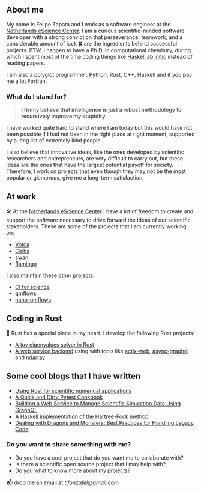 ## About me

My name is Felipe Zapata and I work as a software engineer at the [Netherlands eScience Center](https://www.esciencecenter.nl/). I am a curious scientific-minded software developer with a strong conviction that perseverance, teamwork, and a considerable amount of luck 🍀 are the ingredients behind successful projects. BTW, I happen to have a Ph.D. in computational chemistry, during which I spent most of the time coding things like [Haskell ab initio](https://github.com/felipeZ/Haskell-abinitio) instead of reading papers. 

I am also a polyglot programmer: Python, Rust, C++, Haskell and if you pay me a lot Fortran.

### What do I stand for?
> **I firmly believe that intelligence is just a robust methodology to recursively improve my stupidity**

I have worked quite hard to stand where I am today but this would have not been possible if I had not been in the right place at right moment, supported by a long list of extremely kind people.

I also believe that innovative ideas, like the ones developed by scientific researchers and entrepreneurs, are very difficult to carry out, but these ideas are the ones that have the largest potential payoff for society. Therefore, I work on projects that even though they may not be the most popular or glamorous, give me a long-term satisfaction. 


## At work
🛠 At the [Netherlands eScience Center](https://www.esciencecenter.nl/) I have a lot of freedom to create and support the software necessary to drive forward
the ideas of our scientific stakeholders. These are some of the projects that I am currently working on:
* [Votca](https://github.com/votca/xtp)
* [Ceiba](https://github.com/nlesc-nano/ceiba)
* [swan](https://github.com/nlesc-nano/swan)
* [flamingo](https://github.com/nlesc-nano/flamingo)

I also maintain these other projects:
* [CI for science](https://github.com/ci-for-research/example-python-monte-carlo-pi)
* [qmflows](https://github.com/SCM-NV/qmflows)
* [nano-qmflows](https://github.com/SCM-NV/nano-qmflows)


## Coding in Rust
🚀 Rust has a special place in my heart. I develop the following Rust projects:
* [A toy eigenvalues solver in Rust](https://github.com/felipeZ/eigenvalues)
* [A web service backend](https://github.com/malvacea/malvaceae) using with tools like [actix-web](https://github.com/actix/actix-web), [async-graphql](https://github.com/async-graphql/async-graphql) and [ndarray](https://docs.rs/ndarray/latest/ndarray/)


## Some cool blogs that I have written
* [Using Rust for scientific numerical applications](https://blog.esciencecenter.nl/using-rust-for-scientific-numerical-applications-learning-from-past-experiences-798665d9f9f0)
* [A Quick and Dirty Pytest Cookbook](https://blog.esciencecenter.nl/a-quick-and-dirty-pytest-cookbook-58051a2980c3)
* [Building a Web Service to Manage Scientific Simulation Data Using GraphQL](https://blog.esciencecenter.nl/building-a-web-service-to-manage-scientific-simulation-data-using-graphql-a0bbf1c3f6e9)
* [A Haskell implementation of the Hartree-Fock method](https://themonadreader.files.wordpress.com/2013/03/issue214.pdf)
* [Dealing with Dragons and Monsters: Best Practices for Handling Legacy Code](https://blog.esciencecenter.nl/dealing-with-dragons-and-monsters-best-practices-for-handling-legacy-code-35bb9c939b7d)



###  Do you want to share something with me?
* Do you have a cool project that do you want me to collaborate with?
* Is there a scientific open source project that I may help with?
* Do you what to know more about my projects?

📬 drop me an email at *tifonzafel@gmail.com*

